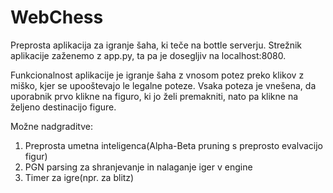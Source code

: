 # WebChess
Preprosta aplikacija za igranje šaha, ki teče na bottle serverju.
Strežnik aplikacije zaženemo z app.py, ta pa je dosegljiv na localhost:8080.

Funkcionalnost aplikacije je igranje šaha z vnosom potez preko klikov z miško, kjer se upooštevajo le legalne poteze.
Vsaka poteza je vnešena, da uporabnik prvo klikne na figuro, ki jo želi premakniti, nato pa klikne na željeno destinacijo figure.

Možne nadgraditve:
1. Preprosta umetna inteligenca(Alpha-Beta pruning s preprosto evalvacijo figur)
2. PGN parsing za shranjevanje in nalaganje iger v engine
3. Timer za igre(npr. za blitz)